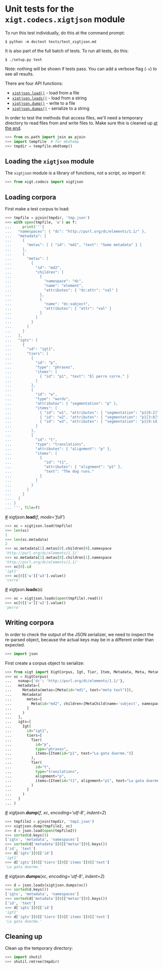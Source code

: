 # Unit tests for the `xigt.codecs.xigtjson` module

To run this test individually, do this at the command prompt:

    $ python -m doctest tests/test_xigtjson.md

It is also part of the full batch of tests. To run all tests, do this:

    $ ./setup.py test

Note: nothing will be shown if tests pass. You can add a verbose flag
(`-v`) to see all results.

There are four API functions:

* [`xigtjson.load()`](#xigtjson_load) - load from a file
* [`xigtjson.loads()`](#xigtjson_loads) - load from a string
* [`xigtjson.dump()`](#xigtjson_dump) - write to a file
* [`xigtjson.dumps()`](#xigtjson_dumps) - serialize to a string

In order to test the methods that access files, we'll need a
temporary directory to read files from and write files to. Make sure
this is cleaned up [at the end](#cleaning-up).

```python
>>> from os.path import join as pjoin
>>> import tempfile  # for mkdtemp
>>> tmpdir = tempfile.mkdtemp()

```

## Loading the `xigtjson` module

The `xigtjson` module is a library of functions, not a script, so import it:

```python
>>> from xigt.codecs import xigtjson

```

## Loading corpora

First make a test corpus to load:

```python
>>> tmpfile = pjoin(tmpdir, 'tmp.json')
>>> with open(tmpfile, 'w') as f:
...     print('''{
...   "namespaces": { "dc": "http://purl.org/dc/elements/1.1/" },
...   "metadata": [
...     {
...       "metas": [ { "id": "md1", "text": "Some metadata" } ]
...     },
...     {
...       "metas": [
...         {
...           "id": "md2",
...           "children": [
...             {
...               "namespace": "dc",
...               "name": "element",
...               "attributes": { "dc:attr": "val" }
...             },
...             {
...               "name": "dc:subject",
...               "attributes": { "attr": "val" }
...             }
...           ]
...         }
...       ]
...     }
...   ],
...   "igts": [
...     {
...       "id": "igt1",
...       "tiers": [
...         {
...           "id": "p",
...           "type": "phrases",
...           "items": [
...             { "id": "p1", "text": "El perro corre." }
...           ]
...         },
...         {
...           "id": "w",
...           "type": "words",
...           "attributes": { "segmentation": "p" },
...           "items": [
...             { "id": "w1", "attributes": { "segmentation": "p1[0:2]" } },
...             { "id": "w2", "attributes": { "segmentation": "p1[3:8]" } },
...             { "id": "w3", "attributes": { "segmentation": "p1[9:14]" } }
...           ]
...         },
...         {
...           "id": "t",
...           "type": "translations",
...           "attributes": { "alignment": "p" },
...           "items": [
...             {
...               "id": "t1",
...               "attributes": { "alignment": "p1" },
...               "text": "The dog runs."
...             }
...           ]
...         }
...       ]
...     }
...   ]
... }
... ''', file=f)

```

<a name="xigtjson_load" href="#xigtjson_load">#</a>
xigtjson.**load**(_f_, _mode='full'_)

```python
>>> xc = xigtjson.load(tmpfile)
>>> len(xc)
1
>>> len(xc.metadata)
2
>>> xc.metadata[1].metas[0].children[0].namespace
'http://purl.org/dc/elements/1.1/'
>>> xc.metadata[1].metas[0].children[1].namespace
'http://purl.org/dc/elements/1.1/'
>>> xc[0].id
'igt1'
>>> xc[0]['w']['w3'].value()
'corre'

```

<a name="xigtjson_loads" href="#xigtjson_loads">#</a>
xigtjson.**loads**(_s_)

```python
>>> xc = xigtjson.loads(open(tmpfile).read())
>>> xc[0]['w']['w2'].value()
'perro'

```

## Writing corpora

In order to check the output of the JSON serializer, we need to
inspect the re-parsed object, because the actual keys may be in a
different order than expected.

```python
>>> import json

```

First create a corpus object to serialize:

```python
>>> from xigt import XigtCorpus, Igt, Tier, Item, Metadata, Meta, MetaChild
>>> xc = XigtCorpus(
...   nsmap={'dc': 'http://purl.org/dc/elements/1.1/'},
...   metadata=[
...     Metadata(metas=[Meta(id="md1", text="meta text")]),
...     Metadata(
...       metas=[
...         Meta(id="md2", children=[MetaChild(name='subject', namespace='dc')])
...       ]
...     )
...   ],
...   igts=[
...     Igt(
...       id="igt1",
...       tiers=[
...         Tier(
...           id="p",
...           type="phrases",
...           items=[Item(id="p1", text="La gata duerme.")]
...         ),
...         Tier(
...           id="t",
...           type="translations",
...           alignment="p",
...           items=[Item(id="t1", alignment="p1", text="La gata duerme.")]
...         )
...       ]
...     )
...   ]
... )

```

<a name="xigtjson_dump" href="#xigtjson_dump">#</a>
xigtjson.**dump**(_f_, _xc_, _encoding='utf-8'_, _indent=2_)

```python
>>> tmpfile2 = pjoin(tmpdir, 'tmp2.json')
>>> xigtjson.dump(tmpfile2, xc)
>>> d = json.load(open(tmpfile2))
>>> sorted(d.keys())
['igts', 'metadata', 'namespaces']
>>> sorted(d['metadata'][0]["metas"][0].keys())
['id', 'text']
>>> d['igts'][0]['id']
'igt1'
>>> d['igts'][0]['tiers'][0]['items'][0]['text']
'La gata duerme.'

```

<a name="xigtjson_dumps" href="#xigtjson_dumps">#</a>
xigtjson.**dumps**(_xc_, _encoding='utf-8'_, _indent=2_)

```python
>>> d = json.loads(xigtjson.dumps(xc))
>>> sorted(d.keys())
['igts', 'metadata', 'namespaces']
>>> sorted(d['metadata'][0]["metas"][0].keys())
['id', 'text']
>>> d['igts'][0]['id']
'igt1'
>>> d['igts'][0]['tiers'][0]['items'][0]['text']
'La gata duerme.'

```

## Cleaning up

Clean up the temporary directory:

```python
>>> import shutil
>>> shutil.rmtree(tmpdir)

```
